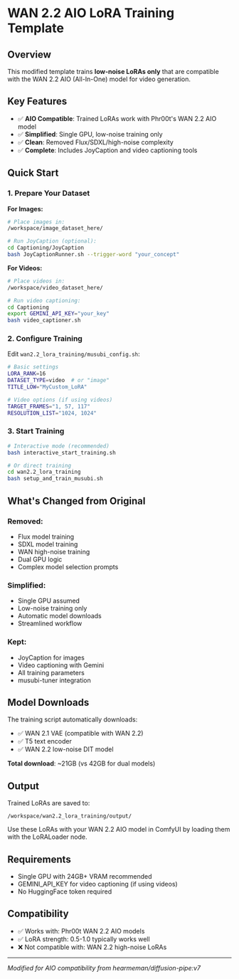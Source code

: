 # WAN 2.2 AIO LoRA Training Template

## Overview
This modified template trains **low-noise LoRAs only** that are compatible with the WAN 2.2 AIO (All-In-One) model for video generation.

## Key Features
- ✅ **AIO Compatible**: Trained LoRAs work with Phr00t's WAN 2.2 AIO model
- ✅ **Simplified**: Single GPU, low-noise training only
- ✅ **Clean**: Removed Flux/SDXL/high-noise complexity
- ✅ **Complete**: Includes JoyCaption and video captioning tools

## Quick Start

### 1. Prepare Your Dataset
**For Images:**
```bash
# Place images in:
/workspace/image_dataset_here/

# Run JoyCaption (optional):
cd Captioning/JoyCaption
bash JoyCaptionRunner.sh --trigger-word "your_concept"
```

**For Videos:**
```bash
# Place videos in:
/workspace/video_dataset_here/

# Run video captioning:
cd Captioning
export GEMINI_API_KEY="your_key"
bash video_captioner.sh
```

### 2. Configure Training
Edit `wan2.2_lora_training/musubi_config.sh`:
```bash
# Basic settings
LORA_RANK=16
DATASET_TYPE=video  # or "image"
TITLE_LOW="MyCustom_LoRA"

# Video options (if using videos)
TARGET_FRAMES="1, 57, 117"
RESOLUTION_LIST="1024, 1024"
```

### 3. Start Training
```bash
# Interactive mode (recommended)
bash interactive_start_training.sh

# Or direct training
cd wan2.2_lora_training
bash setup_and_train_musubi.sh
```

## What's Changed from Original

### Removed:
- Flux model training
- SDXL model training  
- WAN high-noise training
- Dual GPU logic
- Complex model selection prompts

### Simplified:
- Single GPU assumed
- Low-noise training only
- Automatic model downloads
- Streamlined workflow

### Kept:
- JoyCaption for images
- Video captioning with Gemini
- All training parameters
- musubi-tuner integration

## Model Downloads
The training script automatically downloads:
- ✅ WAN 2.1 VAE (compatible with WAN 2.2)
- ✅ T5 text encoder
- ✅ WAN 2.2 low-noise DIT model

**Total download**: ~21GB (vs 42GB for dual models)

## Output
Trained LoRAs are saved to:
```
/workspace/wan2.2_lora_training/output/
```

Use these LoRAs with your WAN 2.2 AIO model in ComfyUI by loading them with the LoRALoader node.

## Requirements
- Single GPU with 24GB+ VRAM recommended
- GEMINI_API_KEY for video captioning (if using videos)
- No HuggingFace token required

## Compatibility
- ✅ Works with: Phr00t WAN 2.2 AIO models
- ✅ LoRA strength: 0.5-1.0 typically works well
- ❌ Not compatible with: WAN 2.2 high-noise LoRAs

---
*Modified for AIO compatibility from hearmeman/diffusion-pipe:v7*